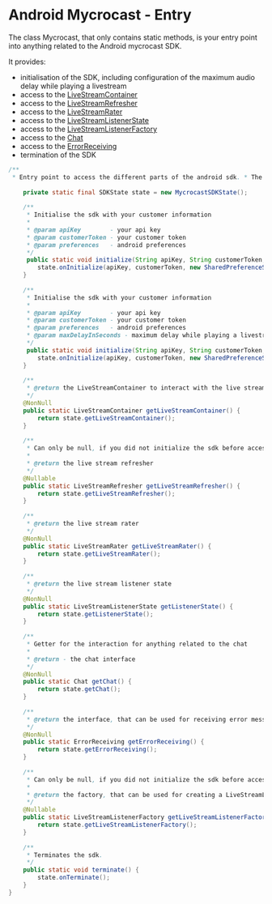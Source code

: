 # Android Mycrocast - Entry 

The class Mycrocast, that only contains static methods, is your entry point into anything related to the Android mycrocast SDK.

It provides:
- initialisation of the SDK, including configuration of the maximum audio delay while playing a livestream
- access to the [LiveStreamContainer](documentation/de/mycrocast/android/sdk/live/container/LiveStreamContainer.html)
- access to the [LiveStreamRefresher](documentation/de/mycrocast/android/sdk/live/refresh/LiveStreamRefresher.html)
- access to the [LiveStreamRater](documentation/de/mycrocast/android/sdk/live/rating/LiveStreamRater.html)
- access to the [LiveStreamListenerState](documentation/de/mycrocast/android/sdk/live/listener/state/LiveStreamListenerState.html)
- access to the [LiveStreamListenerFactory](documentation/de/mycrocast/android/sdk/live/listener/LiveStreamListenerFactory.html)
- access to the [Chat](documentation/de/mycrocast/android/sdk/chat/Chat.html)
- access to the [ErrorReceiving](documentation/de/mycrocast/android/sdk/error/ErrorReceiving.html)
- termination of the SDK

``` java
/**  
 * Entry point to access the different parts of the android sdk. * The first step before anything else is done is to initialize the sdk with your customer credentials */public final class Mycrocast {  
  
    private static final SDKState state = new MycrocastSDKState();  
  
    /**  
     * Initialise the sdk with your customer information     
     *     
     * @param apiKey        - your api key  
     * @param customerToken - your customer token  
     * @param preferences   - android preferences  
     */    
     public static void initialize(String apiKey, String customerToken, SharedPreferences preferences) {  
        state.onInitialize(apiKey, customerToken, new SharedPreferenceStorage(preferences));  
    }  
  
    /**  
     * Initialise the sdk with your customer information     
     *     
     * @param apiKey        - your api key  
     * @param customerToken - your customer token  
     * @param preferences   - android preferences  
     * @param maxDelayInSeconds - maximum delay while playing a livestream in seconds  
     */    
     public static void initialize(String apiKey, String customerToken, SharedPreferences preferences, int maxDelayInSeconds) {  
        state.onInitialize(apiKey, customerToken, new SharedPreferenceStorage(preferences), maxDelayInSeconds);  
    }  
  
    /**  
     * @return the LiveStreamContainer to interact with the live streams  
     */    
    @NonNull  
    public static LiveStreamContainer getLiveStreamContainer() {  
        return state.getLiveStreamContainer();  
    }  
  
    /**  
     * Can only be null, if you did not initialize the sdk before accessing this.     
     *     
     * @return the live stream refresher  
     */    
    @Nullable  
    public static LiveStreamRefresher getLiveStreamRefresher() {  
        return state.getLiveStreamRefresher();  
    }  
  
    /**  
     * @return the live stream rater  
     */    
    @NonNull  
    public static LiveStreamRater getLiveStreamRater() {  
        return state.getLiveStreamRater();  
    }  
  
    /**  
     * @return the live stream listener state  
     */    
    @NonNull  
    public static LiveStreamListenerState getListenerState() {  
        return state.getListenerState();  
    }  
  
    /**  
     * Getter for the interaction for anything related to the chat     
     *     
     * @return - the chat interface  
     */    
    @NonNull  
    public static Chat getChat() {  
        return state.getChat();  
    }  
  
    /**  
     * @return the interface, that can be used for receiving error message provided by the sdk  
     */    
    @NonNull  
    public static ErrorReceiving getErrorReceiving() {  
        return state.getErrorReceiving();  
    }  
  
    /**  
     * Can only be null, if you did not initialize the sdk before accessing  this.     
     *     
     * @return the factory, that can be used for creating a LiveStreamListener for a specific livestream.  
     */    
    @Nullable  
    public static LiveStreamListenerFactory getLiveStreamListenerFactory() {  
        return state.getLiveStreamListenerFactory();  
    }  
  
    /**  
     * Terminates the sdk.     
     */    
    public static void terminate() {  
        state.onTerminate();  
    }  
}
```